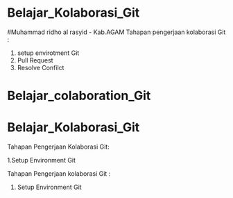 
# Belajar_Kolaborasi_Git

#Muhammad ridho al rasyid - Kab.AGAM
Tahapan pengerjaan kolaborasi Git :
1. setup envirotment Git
2. Pull Request
3. Resolve Confilct


# Belajar_colaboration_Git

# Belajar_Kolaborasi_Git

Tahapan Pengerjaan Kolaborasi Git:

1.Setup Environment Git

Tahapan Pengerjaan kolaborasi Git :
1. Setup Environment Git



